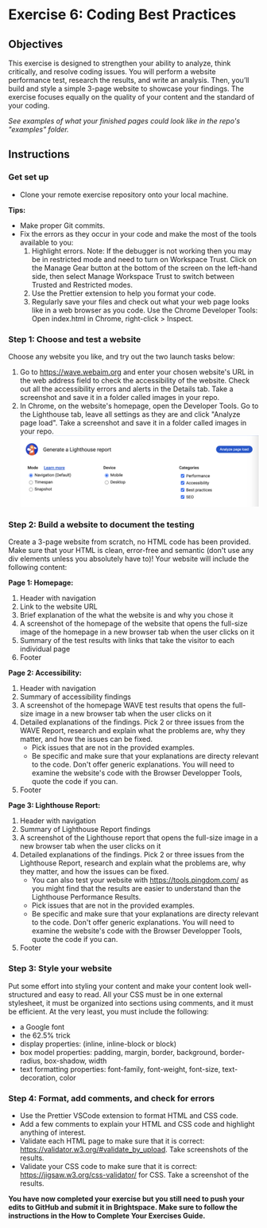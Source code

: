 # Exercise 6: Coding Best Practices

## Objectives

This exercise is designed to strengthen your ability to analyze, think critically, and resolve coding issues. You will perform a website performance test, research the results, and write an analysis. Then, you’ll build and style a simple 3-page website to showcase your findings. The exercise focuses equally on the quality of your content and the standard of your coding.

_See examples of what your finished pages could look like in the repo's "examples" folder._

## Instructions

### Get set up

- Clone your remote exercise repository onto your local machine.

**Tips:**

- Make proper Git commits.
- Fix the errors as they occur in your code and make the most of the tools available to you:
  1. Highlight errors. Note: If the debugger is not working then you may be in restricted mode and need to turn on Workspace Trust. Click on the Manage Gear button at the bottom of the screen on the left-hand side, then select Manage Workspace Trust to switch between Trusted and Restricted modes.
  2. Use the Prettier extension to help you format your code.
  3. Regularly save your files and check out what your web page looks like in a web browser as you code. Use the Chrome Developer Tools: Open index.html in Chrome, right-click > Inspect.

### Step 1: Choose and test a website

Choose any website you like, and try out the two launch tasks below:

1. Go to https://wave.webaim.org and enter your chosen website's URL in the web address field to check the accessibility of the website. Check out all the accessibility errors and alerts in the Details tab. Take a screenshot and save it in a folder called images in your repo.
2. In Chrome, on the website's homepage, open the Developer Tools. Go to the Lighthouse tab, leave all settings as they are and click "Analyze page load". Take a screenshot and save it in a folder called images in your repo.
   ![Image of Lighthouse UI](examples/lighthouse.png)

### Step 2: Build a website to document the testing

Create a 3-page website from scratch, no HTML code has been provided. Make sure that your HTML is clean, error-free and semantic (don't use any div elements unless you absolutely have to)! Your website will include the following content:

**Page 1: Homepage:**

1. Header with navigation
2. Link to the website URL
3. Brief explanation of the what the website is and why you chose it
4. A screenshot of the homepage of the website that opens the full-size image of the homepage in a new browser tab when the user clicks on it
5. Summary of the test results with links that take the visitor to each individual page
6. Footer

**Page 2: Accessibility:**

1. Header with navigation
2. Summary of accessibility findings
3. A screenshot of the homepage WAVE test results that opens the full-size image in a new browser tab when the user clicks on it
4. Detailed explanations of the findings. Pick 2 or three issues from the WAVE Report, research and explain what the problems are, why they matter, and how the issues can be fixed.
   - Pick issues that are not in the provided examples.
   - Be specific and make sure that your explanations are directy relevant to the code. Don't offer generic explanations. You will need to examine the website's code with the Browser Developper Tools, quote the code if you can.
5. Footer

**Page 3: Lighthouse Report:**

1. Header with navigation
2. Summary of Lighthouse Report findings
3. A screenshot of the Lighthouse report that opens the full-size image in a new browser tab when the user clicks on it
4. Detailed explanations of the findings. Pick 2 or three issues from the Lighthouse Report, research and explain what the problems are, why they matter, and how the issues can be fixed.
   - You can also test your website with https://tools.pingdom.com/ as you might find that the results are easier to understand than the Lighthouse Performance Results.
   - Pick issues that are not in the provided examples.
   - Be specific and make sure that your explanations are directy relevant to the code. Don't offer generic explanations. You will need to examine the website's code with the Browser Developper Tools, quote the code if you can.
5. Footer

### Step 3: Style your website

Put some effort into styling your content and make your content look well-structured and easy to read. All your CSS must be in one external stylesheet, it must be organized into sections using comments, and it must be efficient. At the very least, you must include the following:

- a Google font
- the 62.5% trick
- display properties: (inline, inline-block or block)
- box model properties: padding, margin, border, background, border-radius, box-shadow, width
- text formatting properties: font-family, font-weight, font-size, text-decoration, color

### Step 4: Format, add comments, and check for errors

- Use the Prettier VSCode extension to format HTML and CSS code.
- Add a few comments to explain your HTML and CSS code and highlight anything of interest.
- Validate each HTML page to make sure that it is correct: https://validator.w3.org/#validate_by_upload. Take screenshots of the results.
- Validate your CSS code to make sure that it is correct: https://jigsaw.w3.org/css-validator/ for CSS. Take a screenshot of the results.

**You have now completed your exercise but you still need to push your edits to GitHub and submit it in Brightspace. Make sure to follow the instructions in the How to Complete Your Exercises Guide.**
